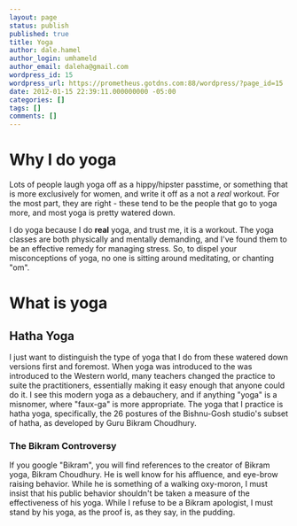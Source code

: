 ```yaml
---
layout: page
status: publish
published: true
title: Yoga
author: dale.hamel
author_login: umhameld
author_email: daleha@gmail.com
wordpress_id: 15
wordpress_url: https://prometheus.gotdns.com:88/wordpress/?page_id=15
date: 2012-01-15 22:39:11.000000000 -05:00
categories: []
tags: []
comments: []
---
```

<h1>Why I do yoga</h1>

<p>Lots of people laugh yoga off as a hippy/hipster passtime, or something that is more exclusively for women, and write it off as a not a <em>real</em> workout. For the most part, they are right - these tend to be the people that go to yoga more, and most yoga is pretty watered down.</p>

<p>I do yoga because I do <strong>real</strong> yoga, and trust me, it is a workout. The yoga classes are both physically and mentally demanding, and I've found them to be an effective remedy for managing stress. So, to dispel your misconceptions of yoga, no one is sitting around meditating, or chanting "om".</p>

<h1>What is yoga</h1>

<h2>Hatha Yoga</h2>

<p>I just want to distinguish the type of yoga that I do from these watered down versions first and foremost. When yoga was introduced to the was introduced to the Western world, many teachers changed the practice to suite the practitioners, essentially making it easy enough that anyone could do it. I see this modern yoga as a debauchery, and if anything "yoga" is a misnomer, where "faux-ga" is more appropriate. The yoga that I practice is hatha yoga, specifically, the 26 postures of the Bishnu-Gosh studio's subset of hatha, as developed by Guru Bikram Choudhury.</p>

<h3>The Bikram Controversy</h3>

<p>If you google "Bikram", you will find references to the creator of Bikram yoga, Bikram Choudhury. He is well know for his affluence, and eye-brow raising behavior. While he is something of a walking oxy-moron, I must insist that his public behavior shouldn't be taken a measure of the effectiveness of his yoga. While I refuse to be a Bikram apologist, I must stand by his yoga, as the proof is, as they say, in the pudding.</p>
